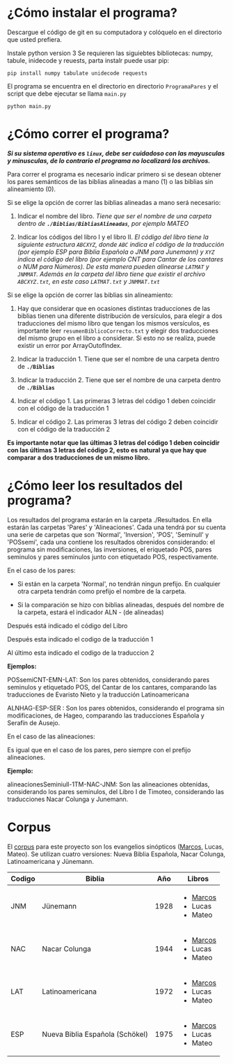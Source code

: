 # ¿Cómo instalar el programa?
Descargue el código de git en su computadora y colóquelo en el directorio que usted prefiera.

Instale python version 3
Se requieren las siguiebtes bibliotecas: numpy, tabule, inidecode y reuests, parta instalr puede usar pip:

`pip install numpy tabulate unidecode requests`

El programa se encuentra en el directorio en directorio `ProgramaPares` y el script que debe ejecutar se llama `main.py`

`python main.py`

# ¿Cómo correr el programa?

***Si su sistema operativo es `linux`, debe ser cuidadoso con las mayusculas y minusculas, de lo contrario el programa no localizará los archivos.***

Para correr el programa es necesario indicar primero si se desean obtener los pares semánticos de las biblias alineadas a mano (1) o las biblias sin alineamiento (0). 

Si se elige la opción de correr las biblias alineadas a mano será necesario:

   1. Indicar el nombre del libro. *Tiene que ser el nombre de una carpeta dentro de **`./Biblias/BibliasAlineadas`**, por ejemplo MATEO*
   
   2. Indicar los códigos del libro I y el libro II. *El código del libro tiene la siguiente estructura `ABCXYZ`, donde `ABC` indica el código de la traducción (por ejemplo ESP para Biblia Española o JNM para Junemann) y `XYZ` indica el código del libro (por ejemplo CNT para Cantar de los cantares o NUM para Números). De esta manera pueden alinearse `LATMAT` y `JNMMAT`. Además en la carpeta del libro tiene que existir el archivo `ABCXYZ.txt`, en este caso `LATMAT.txt` y `JNMMAT.txt`*

Si se elige la opción de correr las biblias sin alineamiento:

   1. Hay que considerar que en ocasiones distintas traducciones de las biblias tienen una diferente distribución de versículos, para elegir a dos traducciones del mismo libro que tengan los mismos versículos, es importante leer `resumenBíblicoCorrecto.txt` y elegir dos traducciones del mismo grupo en el libro a considerar. Si esto no se realiza, puede existir un error por ArrayOutofIndex.
   
   2. Indicar la traducción 1. Tiene que ser el nombre de una carpeta dentro de **`./Biblias`**
   
   3. Indicar la traducción 2. Tiene que ser el nombre de una carpeta dentro de **`./Biblias`**
   
   4. Indicar el código 1. Las primeras 3 letras del código 1 deben coincidir con el código de la traducción 1
   
   5. Indicar el código 2. Las primeras 3 letras del código 2 deben coincidir con el código de la traducción 2
  
**Es importante notar que las últimas 3 letras del código 1 deben coincidir con las últimas 3 letras del código 2, esto es natural ya que hay que comparar a dos traducciones de un mismo libro.**


# ¿Cómo leer los resultados del programa?

Los resultados del programa estarán en la carpeta ./Resultados. En ella estarán las carpetas 'Pares' y 'Alineaciones'. Cada una tendrá por su cuenta una serie de carpetas que son 'Normal', 'Inversion', 'POS', 'Seminull' y 'POSsemi', cada una contiene los resultados obrenidos considerando: el programa sin modificaciones, las inversiones, el eriquetado POS, pares seminulos y pares seminulos junto con etiquetado POS, respectivamente.

En el caso de los pares:

* Si están en la carpeta 'Normal', no tendrán ningun prefijo. En cualquier otra carpeta tendrán como prefijo el nombre de la carpeta.

* Si la comparación se hizo con biblias alineadas, después del nombre de la carpeta, estará el indicador ALN - (de alineadas)

Después está indicado el código del Libro

Después esta indicado el codigo de la traducción 1 

Al último esta indicado el codigo de la traduccion 2

**Ejemplos:** 

POSsemiCNT-EMN-LAT: Son los pares obtenidos, considerando pares seminulos y etiquetado POS, del Cantar de los cantares, comparando las traducciones de Evaristo Nieto y la traducción Latinoamericana

ALNHAG-ESP-SER : Son los pares obtenidos, considerando el programa sin modificaciones, de Hageo, comparando las traducciones Española y Serafín de Ausejo.

En el caso de las alineaciones:

Es igual que en el caso de los pares, pero siempre con el prefijo alineaciones.

**Ejemplo:**

alineacionesSeminiull-1TM-NAC-JNM: Son las alineaciones obtenidas, considerando los pares seminulos, del Libro I de Timoteo, considerando las traducciones Nacar Colunga y Junemann.

# Corpus

El [corpus](https://github.com/GIL-UNAM/SpanishParaphraseCorpora/tree/main/Biblias) para este proyecto son los evangelios sinópticos ([Marcos](https://github.com/GIL-UNAM/SpanishParaphraseCorpora/tree/main/Biblias/Marcos), Lucas, Mateo). Se utilizan cuatro versiones: Nueva Biblia Española, Nacar Colunga, Latinoamericana y Jünemann.

| Codigo | Biblia | Año | Libros |
| --- | --- | --- | --- |
| JNM | Jünemann | 1928 | <ul><li>[Marcos](https://github.com/GIL-UNAM/SpanishParaphraseCorpora/blob/main/Biblias/Marcos/JNMMAR.txt)</li> <li>Lucas</li> <li>Mateo</li></ul> |
| NAC | Nacar Colunga | 1944 |  <ul><li>[Marcos](https://github.com/GIL-UNAM/SpanishParaphraseCorpora/blob/main/Biblias/Marcos/NACMAR.txt)</li> <li>Lucas</li> <li>Mateo</li></ul>  |
| LAT | Latinoamericana | 1972 |  <ul><li>[Marcos](https://github.com/GIL-UNAM/SpanishParaphraseCorpora/blob/main/Biblias/Marcos/LATMAR.txt)</li> <li>Lucas</li> <li>Mateo</li></ul>  |
| ESP | Nueva Biblia Española (Schökel) | 1975 |  <ul><li>[Marcos](https://github.com/GIL-UNAM/SpanishParaphraseCorpora/blob/main/Biblias/Marcos/ESPMAR.txt)</li> <li>Lucas</li> <li>Mateo</li></ul>  |
